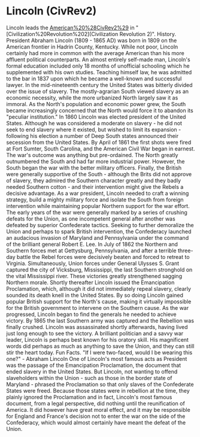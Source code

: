 # Lincoln (CivRev2)

Lincoln leads the [American%20%28CivRev2%29](Americans) in "[Civilization%20Revolution%202](Civilization Revolution 2)".
History.
President Abraham Lincoln (1809 - 1865 AD) was born in 1809 on the American frontier in Hadrin County, Kentucky. While not poor, Lincoln certainly had more in common with the average American than his more affluent political counterparts. An almost entirely self-made man, Lincoln's formal education included only 18 months of unofficial schooling which he supplemented with his own studies. Teaching himself law, he was admitted to the bar in 1837 upon which he became a well-known and successful lawyer.
In the mid-nineteenth century the United States was bitterly divided over the issue of slavery. The mostly-agrarian South viewed slavery as an economic necessity, while the more urbanized North largely saw it as immoral. As the North's population and economic power grew, the South became increasingly concerned that the North would force it to abandon its "peculiar institution."
In 1860 Lincoln was elected president of the United States. Although he was considered a moderate on slavery - he did not seek to end slavery where it existed, but wished to limit its expansion - following his election a number of Deep South states announced their secession from the United States. By April of 1861 the first shots were fired at Fort Sumter, South Carolina, and the American Civil War began in earnest.
The war's outcome was anything but pre-ordained. The North greatly outnumbered the South and had far more industrial power. However, the South began the war with the better military officers. Finally, the British were generally supportive of the South - although the Brits did not approve of slavery, they admired the Southern character greatly and they badly needed Southern cotton - and their intervention might give the Rebels a decisive advantage.
As a war president, Lincoln needed to craft a winning strategy, build a mighty military force and isolate the South from foreign intervention while maintaining popular Northern support for the war effort.
The early years of the war were generally marked by a series of crushing defeats for the Union, as one incompetent general after another was defeated by superior Confederate tactics. Seeking to further demoralize the Union and perhaps to spark British intervention, the Confederacy launched an audacious invasion of Maryland and Pennsylvania under the command of the brilliant general Robert E. Lee. In July of 1862 the Northern and Southern forces met at Gettysburg, Pennsylvania, and after a terrible three-day battle the Rebel forces were decisively beaten and forced to retreat to Virginia. Simultaneously, Union forces under General Ulysses S. Grant captured the city of Vicksburg, Mississippi, the last Southern stronghold on the vital Mississippi river.
These victories greatly strengthened sagging Northern morale. Shortly thereafter Lincoln issued the Emancipation Proclamation, which, although it did not immediately repeal slavery, clearly sounded its death knell in the United States. By so doing Lincoln gained popular British support for the North's cause, making it virtually impossible for the British government to intervene on the Southern cause.
As the war progressed, Lincoln began to find the generals he needed to achieve victory. By 1865 the last Southern army was captured and the Rebellion was finally crushed. Lincoln was assassinated shortly afterwards, having lived just long enough to see the victory.
A brilliant politician and a savvy war leader, Lincoln is perhaps best known for his oratory skill. His magnificent words did perhaps as much as anything to save the Union, and they can still stir the heart today.
Fun Facts.
"If I were two-faced, would I be wearing this one?" - Abraham Lincoln
One of Lincoln's most famous acts as President was the passage of the Emancipation Proclamation, the document that ended slavery in the United States. But Lincoln, not wanting to offend slaveholders within the Union - such as those in the border state of Maryland - phrased the Proclamation so that only slaves of the Confederate States were freed. Because those states were in rebellion at the time, they plainly ignored the Proclamation and in fact, Lincoln's most famous document, from a legal perspective, did nothing until the reunification of America. It did however have great moral effect, and it may be responsible for England and France's decision not to enter the war on the side of the Confederacy, which would almost certainly have meant the defeat of the Union.